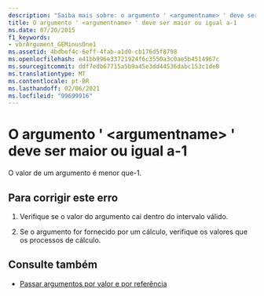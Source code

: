 ```yaml
---
description: "Saiba mais sobre: o argumento ' <argumentname> ' deve ser maior ou igual a-1"
title: O argumento ' <argumentname> ' deve ser maior ou igual a-1
ms.date: 07/20/2015
f1_keywords:
- vbrArgument_GEMinusOne1
ms.assetid: 4bdbef4c-6eff-4fab-a1d0-cb176d5f8798
ms.openlocfilehash: e41bb996e33721924f6c3550a3c0ae5b4514967c
ms.sourcegitcommit: ddf7edb67715a5b9a45e3dd44536dabc153c1de0
ms.translationtype: MT
ms.contentlocale: pt-BR
ms.lasthandoff: 02/06/2021
ms.locfileid: "99699916"
---
```

# <a name="argument-argumentname-must-be-greater-than-or-equal-to--1"></a>O argumento ' \<argumentname> ' deve ser maior ou igual a-1

O valor de um argumento é menor que-1.  
  
## <a name="to-correct-this-error"></a>Para corrigir este erro  
  
1. Verifique se o valor do argumento cai dentro do intervalo válido.  
  
2. Se o argumento for fornecido por um cálculo, verifique os valores que os processos de cálculo.  
  
## <a name="see-also"></a>Consulte também

- [Passar argumentos por valor e por referência](../programming-guide/language-features/procedures/passing-arguments-by-value-and-by-reference.md)
